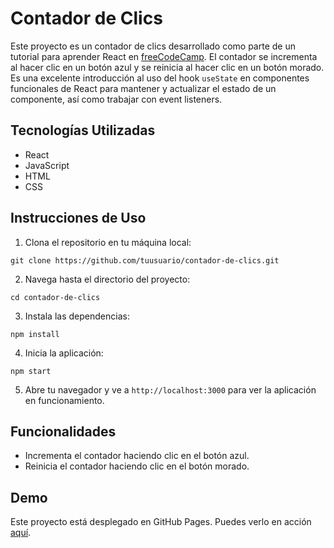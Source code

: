 # Contador de Clics

Este proyecto es un contador de clics desarrollado como parte de un tutorial para aprender React en [freeCodeCamp](https://www.freecodecamp.org/). El contador se incrementa al hacer clic en un botón azul y se reinicia al hacer clic en un botón morado. Es una excelente introducción al uso del hook `useState` en componentes funcionales de React para mantener y actualizar el estado de un componente, así como trabajar con event listeners.

## Tecnologías Utilizadas

- React
- JavaScript
- HTML
- CSS

## Instrucciones de Uso

1. Clona el repositorio en tu máquina local:

```
git clone https://github.com/tuusuario/contador-de-clics.git
```

2. Navega hasta el directorio del proyecto:

```
cd contador-de-clics
```

3. Instala las dependencias:

```
npm install
```

4. Inicia la aplicación:

```
npm start
```

5. Abre tu navegador y ve a `http://localhost:3000` para ver la aplicación en funcionamiento.

## Funcionalidades

- Incrementa el contador haciendo clic en el botón azul.
- Reinicia el contador haciendo clic en el botón morado.

## Demo

Este proyecto está desplegado en GitHub Pages. Puedes verlo en acción [aquí](https://veronicaisabelpereira.github.io/contador-de-clics/).







